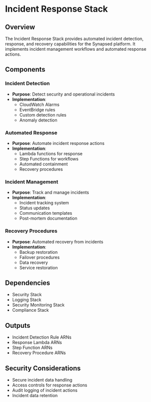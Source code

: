 # Incident Response Stack

## Overview
The Incident Response Stack provides automated incident detection, response, and recovery capabilities for the Synapsed platform. It implements incident management workflows and automated response actions.

## Components

### Incident Detection
- **Purpose**: Detect security and operational incidents
- **Implementation**:
  - CloudWatch Alarms
  - EventBridge rules
  - Custom detection rules
  - Anomaly detection

### Automated Response
- **Purpose**: Automate incident response actions
- **Implementation**:
  - Lambda functions for response
  - Step Functions for workflows
  - Automated containment
  - Recovery procedures

### Incident Management
- **Purpose**: Track and manage incidents
- **Implementation**:
  - Incident tracking system
  - Status updates
  - Communication templates
  - Post-mortem documentation

### Recovery Procedures
- **Purpose**: Automated recovery from incidents
- **Implementation**:
  - Backup restoration
  - Failover procedures
  - Data recovery
  - Service restoration

## Dependencies
- Security Stack
- Logging Stack
- Security Monitoring Stack
- Compliance Stack

## Outputs
- Incident Detection Rule ARNs
- Response Lambda ARNs
- Step Function ARNs
- Recovery Procedure ARNs

## Security Considerations
- Secure incident data handling
- Access controls for response actions
- Audit logging of incident actions
- Incident data retention 